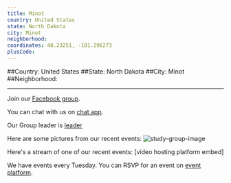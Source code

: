 ```yaml
---
title: Minot
country: United States
state: North Dakota
city: Minot
neighborhood: 
coordinates: 48.23251, -101.296273
plusCode:
---
```


##Country: United States
##State: North Dakota
##City: Minot
##Neighborhood: 
*****
Join our [Facebook group](https://www.facebook.com/groups/free.code.camp.minot.nd).

You can chat with us on [chat app]().

Our Group leader is [leader]()

Here are some pictures from our recent events:
![study-group-image]()

Here's a stream of one of our recent events:
[video hosting platform embed]

We have events every Tuesday. You can RSVP for an event on [event platform]().
